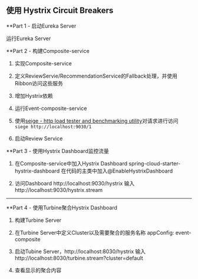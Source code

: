 ## 使用 Hystrix Circuit Breakers

**Part 1 - 启动Eureka Server

运行Eureka Server
 
**Part 2 - 构建Composite-service

1. 实现Composite-service

2. 定义ReviewServie/RecommendationService的Fallback处理，并使用Ribbon访问这些服务

3. 增加Hystrix依赖

3. 运行Event-composite-service

4. 使用[seige - http load tester and benchmarking utility](https://github.com/JoeDog/siege)对请求进行访问
```siege http://localhost:9030/1```

5. 启动Review Service

**Part 3 - 使用Hystrix Dashboard监控流量

1. 在Composite-service中加入Hystrix Dashboard
	spring-cloud-starter-hystrix-dashboard
	在代码的主类中加入@EnableHystrixDashboard

2. 访问Dashboard http://localhost:9030/hystrix
	输入http://localhost:9030/hystrix.stream

---
**Part 4 - 使用Turbine聚合Hystrix Dashboard

1. 构建Turbine Server

2. 在Turbine Server中定义Cluster以及需要聚合的服务名称
	appConfig: event-composite

3. 启动Tubine Server，http://localhost:8030/hystrix
   输入 http://localhost:8030/turbine.stream?cluster=default

4. 查看显示的聚合内容